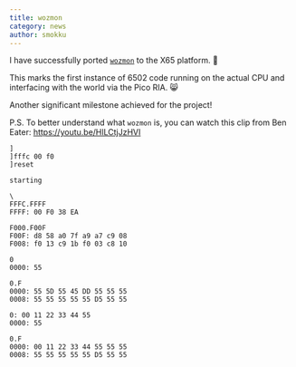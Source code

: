 ```yaml
---
title: wozmon
category: news
author: smokku
---
```


I have successfully ported [`wozmon`][1] to the X65 platform. 🎉

This marks the first instance of 6502 code running on the actual CPU and interfacing with the world via the Pico RIA. 😸

Another significant milestone achieved for the project!

P.S. To better understand what `wozmon` is, you can watch this clip from Ben Eater: <https://youtu.be/HlLCtjJzHVI>

```console
]
]fffc 00 f0
]reset

starting

\
FFFC.FFFF
FFFF: 00 F0 38 EA

F000.F00F
F00F: d8 58 a0 7f a9 a7 c9 08
F008: f0 13 c9 1b f0 03 c8 10

0
0000: 55

0.F
0000: 55 5D 55 45 DD 55 55 55
0008: 55 55 55 55 55 D5 55 55

0: 00 11 22 33 44 55
0000: 55

0.F
0000: 00 11 22 33 44 55 55 55
0008: 55 55 55 55 55 D5 55 55
```

[1]: https://github.com/X65/X65/blob/a9eafe4dd1/roms/wozmon.s
